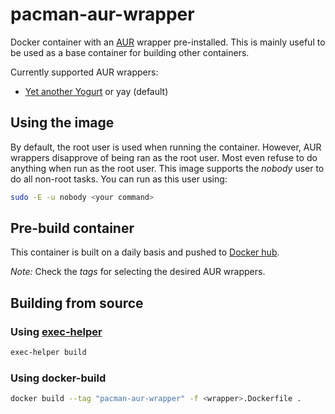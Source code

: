 pacman-aur-wrapper
==================
Docker container with an [AUR](https://aur.archlinux.org/) wrapper pre-installed.
This is mainly useful to be used as a base container for building other containers.

Currently supported AUR wrappers:
- [Yet another Yogurt](https://github.com/Jguer/yay) or yay (default)

## Using the image
By default, the root user is used when running the container. However, AUR wrappers disapprove of being ran as the root user. Most even refuse to do anything when run as the root user. This image supports the _nobody_ user to do all non-root tasks. You can run as this user using:
```bash
sudo -E -u nobody <your command>
```

## Pre-build container
This container is built on a daily basis and pushed to [Docker hub](https://hub.docker.com/r/bverhagen/pacman-aur-wrapper).

_Note:_ Check the _tags_ for selecting the desired AUR wrappers.

## Building from source
### Using [exec-helper](https://github.com/bverhagen/exec-helper)
```bash
exec-helper build
```

### Using docker-build
```bash
docker build --tag "pacman-aur-wrapper" -f <wrapper>.Dockerfile .
```
